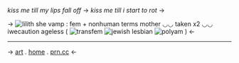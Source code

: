 *kiss me till my lips fall off*
-> *kiss me till i start to rot* ->

-> ![lilith](https://media.discordapp.net/attachments/1152016356338831442/1153087816364990644/Untitled782_20230917163607.png?width=275&height=275) 
she vamp :  fem + nonhuman terms
mother ◡◡ taken x2 ◡◡ iwecaution
ageless ( ![transfem](https://images-ext-2.discordapp.net/external/E19UzJRPgVeKCn-P8SwsCUxX8feFS_rvrDpNS9rAPAw/https/cdn.discordapp.com/emojis/1121153019468337232.png?width=20&height=20) ![jewish lesbian](https://images-ext-1.discordapp.net/external/tKQVy33i4mIyt-zyPUdHHlna9t39vA_KH8CIBW9wcoI/https/cdn.discordapp.com/emojis/1137150340039458909.png?width=20&height=20) ![polyam](https://images-ext-1.discordapp.net/external/vvZdvjXLBWLrOBS9_Mk0CGKuy4d-tfanGdERDq7sNSQ/https/cdn.discordapp.com/emojis/1124396292483862689.png?width=20&height=20) )
<-

---

->
[art](https://www.instagram.com/p/Cnryk5jIeS2/?utm_source=ig_web_copy_link&igshid=MzRlODBiNWFlZA==) . [home](https://rentry.co/femme-princess) . [prn.cc](https://pronouns.cc/@freakish.love/lilith)
<-